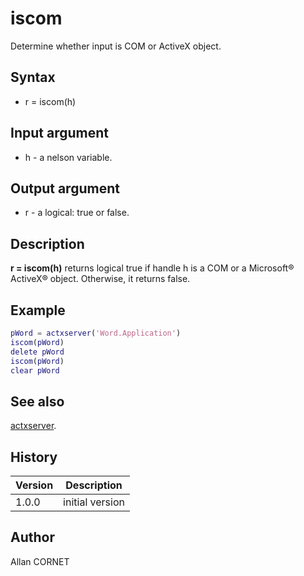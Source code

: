 # iscom

Determine whether input is COM or ActiveX object.

## Syntax

- r = iscom(h)

## Input argument

- h - a nelson variable.

## Output argument

- r - a logical: true or false.

## Description

  <p><b>r = iscom(h)</b> returns logical true if handle h is a COM or a Microsoft® ActiveX® object. Otherwise, it returns false.</p>

## Example

```matlab
pWord = actxserver('Word.Application')
iscom(pWord)
delete pWord
iscom(pWord)
clear pWord
```

## See also

[actxserver](actxserver.md).

## History

| Version | Description     |
| ------- | --------------- |
| 1.0.0   | initial version |

## Author

Allan CORNET
